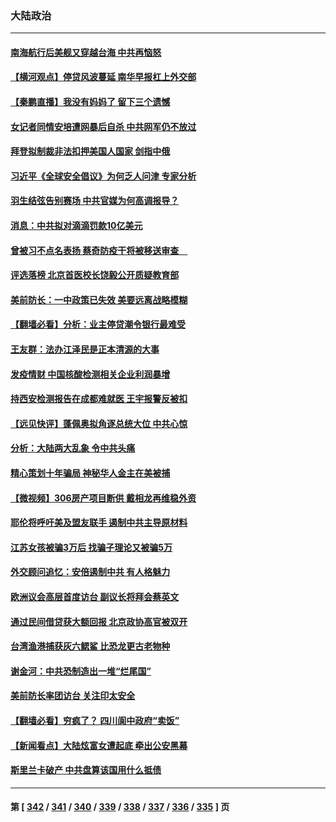 ### 大陆政治
---
#### [南海航行后美舰又穿越台海 中共再恼怒](../../pages/ncid277/n13784908.md) 
#### [【横河观点】停贷风波蔓延 南华早报杠上外交部](../../pages/ncid277/n13784806.md) 
#### [【秦鹏直播】我没有妈妈了 留下三个遗憾](../../pages/ncid277/n13784788.md) 
#### [女记者同情安培遭网暴后自杀 中共网军仍不放过](../../pages/ncid277/n13784810.md) 
#### [拜登拟制裁非法扣押美国人国家 剑指中俄](../../pages/ncid277/n13784765.md) 
#### [习近平《全球安全倡议》为何乏人问津 专家分析](../../pages/ncid277/n13784733.md) 
#### [羽生结弦告别赛场 中共官媒为何高调报导？](../../pages/ncid277/n13784746.md) 
#### [消息：中共拟对滴滴罚款10亿美元](../../pages/ncid277/n13784689.md) 
#### [曾被习不点名表扬 蔡奇防疫干将被移送审查　](../../pages/ncid277/n13784594.md) 
#### [评选落榜 北京首医校长饶毅公开质疑教育部](../../pages/ncid277/n13784306.md) 
#### [美前防长：一中政策已失效 美要远离战略模糊](../../pages/ncid277/n13784241.md) 
#### [【翻墙必看】分析：业主停贷潮令银行最难受](../../pages/ncid277/n13784181.md) 
#### [王友群：法办江泽民是正本清源的大事](../../pages/ncid277/n13783968.md) 
#### [发疫情财 中国核酸检测相关企业利润暴增](../../pages/ncid277/n13784124.md) 
#### [持西安检测报告在成都难就医 王宇报警反被扣](../../pages/ncid277/n13784058.md) 
#### [【远见快评】蓬佩奥拟角逐总统大位 中共心惊](../../pages/ncid277/n13783855.md) 
#### [分析：大陆两大乱象 令中共头痛](../../pages/ncid277/n13783901.md) 
#### [精心策划十年骗局 神秘华人金主在美被捕](../../pages/ncid277/n13783926.md) 
#### [【微视频】306房产项目断供 戴相龙再维稳外资](../../pages/ncid277/n13783721.md) 
#### [耶伦将呼吁美及盟友联手 遏制中共主导原材料](../../pages/ncid277/n13783693.md) 
#### [江苏女孩被骗3万后 找骗子理论又被骗5万](../../pages/ncid277/n13783623.md) 
#### [外交顾问追忆：安倍遏制中共 有人格魅力](../../pages/ncid277/n13783526.md) 
#### [欧洲议会高层首度访台 副议长将拜会蔡英文](../../pages/ncid277/n13783640.md) 
#### [通过民间借贷获大额回报 北京政协高官被双开](../../pages/ncid277/n13783525.md) 
#### [台湾渔港捕获灰六鳃鲨 比恐龙更古老物种](../../pages/ncid277/n13783425.md) 
#### [谢金河：中共恐制造出一堆“烂尾国”](../../pages/ncid277/n13783459.md) 
#### [美前防长率团访台 关注印太安全](../../pages/ncid277/n13783251.md) 
#### [【翻墙必看】穷疯了？ 四川阆中政府“卖饭”](../../pages/ncid277/n13783260.md) 
#### [【新闻看点】大陆炫富女遭起底 牵出公安黑幕](../../pages/ncid277/n13783209.md) 
#### [斯里兰卡破产 中共盘算该国用什么抵债](../../pages/ncid277/n13783264.md) 

---
#### 第 [ [342](./342.md) / [341](./341.md) / [340](./340.md) / [339](./339.md) / [338](./338.md) / [337](./337.md) / [336](./336.md) / [335](./335.md) ] 页
